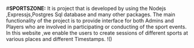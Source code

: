 #**SPORTSZONE:**
It is project that is developed  by using the Nodejs ,Expressjs,Postgres Sql database  and many other packages.
The main functionality of the project is to provide interface for both Admins and Players who are involved in participating or conducting of the sport events.
In this website ,we enable the users to create sessions of different sports at various places and different Timestamps.
!()
